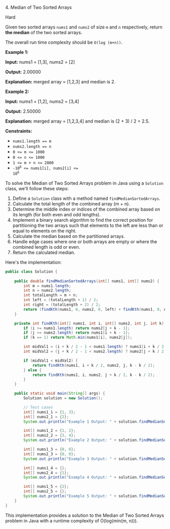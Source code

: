 4\. Median of Two Sorted Arrays

Hard

Given two sorted arrays `nums1` and `nums2` of size `m` and `n` respectively, return **the median** of the two sorted arrays.

The overall run time complexity should be `O(log (m+n))`.

**Example 1:**

**Input:** nums1 = [1,3], nums2 = [2]

**Output:** 2.00000

**Explanation:** merged array = [1,2,3] and median is 2. 

**Example 2:**

**Input:** nums1 = [1,2], nums2 = [3,4]

**Output:** 2.50000

**Explanation:** merged array = [1,2,3,4] and median is (2 + 3) / 2 = 2.5. 

**Constraints:**

*   `nums1.length == m`
*   `nums2.length == n`
*   `0 <= m <= 1000`
*   `0 <= n <= 1000`
*   `1 <= m + n <= 2000`
*   <code>-10<sup>6</sup> <= nums1[i], nums2[i] <= 10<sup>6</sup></code>

To solve the Median of Two Sorted Arrays problem in Java using a `Solution` class, we'll follow these steps:

1. Define a `Solution` class with a method named `findMedianSortedArrays`.
2. Calculate the total length of the combined array (m + n).
3. Determine the middle index or indices of the combined array based on its length (for both even and odd lengths).
4. Implement a binary search algorithm to find the correct position for partitioning the two arrays such that elements to the left are less than or equal to elements on the right.
5. Calculate the median based on the partitioned arrays.
6. Handle edge cases where one or both arrays are empty or where the combined length is odd or even.
7. Return the calculated median.

Here's the implementation:

```java
public class Solution {
    
    public double findMedianSortedArrays(int[] nums1, int[] nums2) {
        int m = nums1.length;
        int n = nums2.length;
        int totalLength = m + n;
        int left = (totalLength + 1) / 2;
        int right = (totalLength + 2) / 2;
        return (findKth(nums1, 0, nums2, 0, left) + findKth(nums1, 0, nums2, 0, right)) / 2.0;
    }

    private int findKth(int[] nums1, int i, int[] nums2, int j, int k) {
        if (i >= nums1.length) return nums2[j + k - 1];
        if (j >= nums2.length) return nums1[i + k - 1];
        if (k == 1) return Math.min(nums1[i], nums2[j]);

        int midVal1 = (i + k / 2 - 1 < nums1.length) ? nums1[i + k / 2 - 1] : Integer.MAX_VALUE;
        int midVal2 = (j + k / 2 - 1 < nums2.length) ? nums2[j + k / 2 - 1] : Integer.MAX_VALUE;

        if (midVal1 < midVal2) {
            return findKth(nums1, i + k / 2, nums2, j, k - k / 2);
        } else {
            return findKth(nums1, i, nums2, j + k / 2, k - k / 2);
        }
    }

    public static void main(String[] args) {
        Solution solution = new Solution();

        // Test cases
        int[] nums1_1 = {1, 3};
        int[] nums2_1 = {2};
        System.out.println("Example 1 Output: " + solution.findMedianSortedArrays(nums1_1, nums2_1));

        int[] nums1_2 = {1, 2};
        int[] nums2_2 = {3, 4};
        System.out.println("Example 2 Output: " + solution.findMedianSortedArrays(nums1_2, nums2_2));

        int[] nums1_3 = {0, 0};
        int[] nums2_3 = {0, 0};
        System.out.println("Example 3 Output: " + solution.findMedianSortedArrays(nums1_3, nums2_3));

        int[] nums1_4 = {};
        int[] nums2_4 = {1};
        System.out.println("Example 4 Output: " + solution.findMedianSortedArrays(nums1_4, nums2_4));

        int[] nums1_5 = {2};
        int[] nums2_5 = {};
        System.out.println("Example 5 Output: " + solution.findMedianSortedArrays(nums1_5, nums2_5));
    }
}
```

This implementation provides a solution to the Median of Two Sorted Arrays problem in Java with a runtime complexity of O(log(min(m, n))).
